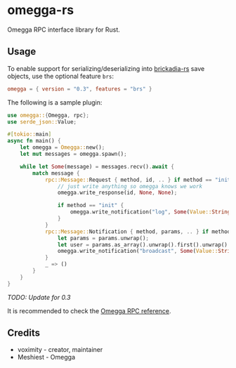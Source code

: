# omegga-rs

Omegga RPC interface library for Rust.

## Usage

To enable support for serializing/deserializing into [brickadia-rs](https://github.com/brickadia-community/brickadia-rs)
save objects, use the optional feature `brs`:

```toml
omegga = { version = "0.3", features = "brs" }
```

The following is a sample plugin:

```rs
use omegga::{Omegga, rpc};
use serde_json::Value;

#[tokio::main]
async fn main() {
    let omegga = Omegga::new();
    let mut messages = omegga.spawn();

    while let Some(message) = messages.recv().await {
        match message {
            rpc::Message::Request { method, id, .. } if method == "init" || method == "stop" => {
                // just write anything so omegga knows we work
                omegga.write_response(id, None, None);

                if method == "init" {
                    omegga.write_notification("log", Some(Value::String("Hello from omegga-rs!".into())));
                }
            }
            rpc::Message::Notification { method, params, .. } if method == "chatcmd:test" => {
                let params = params.unwrap();
                let user = params.as_array().unwrap().first().unwrap().as_str().unwrap();
                omegga.write_notification("broadcast", Some(Value::String(format!("You ran the test command, {}", user))));
            }
            _ => ()
        }
    }
}
```

*TODO: Update for 0.3*

It is recommended to check the [Omegga RPC reference](https://github.com/brickadia-community/omegga#json-rpc-plugins).

## Credits

* voximity - creator, maintainer
* Meshiest - Omegga
